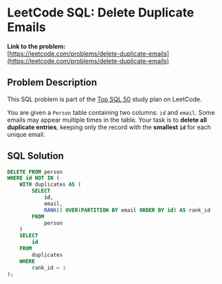 # LeetCode SQL: Delete Duplicate Emails

**Link to the problem:**  
[https://leetcode.com/problems/delete-duplicate-emails](https://leetcode.com/problems/delete-duplicate-emails)

## Problem Description

This SQL problem is part of the [Top SQL 50](https://leetcode.com/study-plan/top-sql-50/) study plan on LeetCode.

You are given a `Person` table containing two columns: `id` and `email`. Some emails may appear multiple times in the table. Your task is to **delete all duplicate entries**, keeping only the record with the **smallest `id`** for each unique email.

## SQL Solution

```sql
DELETE FROM person 
WHERE id NOT IN (
    WITH duplicates AS (
        SELECT 
            id, 
            email, 
            RANK() OVER(PARTITION BY email ORDER BY id) AS rank_id
        FROM 
            person
    )
    SELECT 
        id
    FROM 
        duplicates
    WHERE 
        rank_id = 1
);
